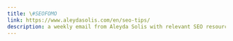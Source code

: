 ```yaml
---
title: \#SEOFOMO
link: https://www.aleydasolis.com/en/seo-tips/
description: a weekly email from Aleyda Solis with relevant SEO resources, tips, and tool recommendations
---
```

